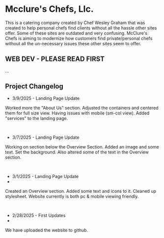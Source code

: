 # Mcclure's Chefs, Llc.

This is a catering company created by Chef Wesley Graham that was created to help personal chefs find clients without all the hassle other sites offer. Some of these sites are outdated and very confusing. McClure's Chefs is aiming to modernize how customers find private/personal chefs without all the un-necessary issues these other sites seem to offer.

## WEB DEV - PLEASE READ FIRST

...

## Project Changelog
<ul>
<li>3/9/2025 - Landing Page Update</li>
</ul>
<p>Worked more the "About Us" section. Adjusted the containers and centered them for full size view. Having issues with mobile (sm-col view). Added "services" to the landing page.</p>
<br>
<ul>
<li>3/7/2025 - Landing Page Update</li>
</ul>
<p>Working on section below the Overview Section. Added an image and some text. Set the background. Also altered some of the text in the Overview section.</p>
<br>
<ul>
<li>3/1/2025 - Landing Page Update<li>
</ul>
<p>Created an Overview section. Added some text and icons to it. Cleaned up stylesheet. Website currently is both pc & mobile viewing friendly.</p>
<br>
<ul>
<li>2/28/2025 - First Updates<li>
</ul>
<p>We have uploaded the website to github.</p>
